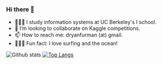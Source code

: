 ### Hi there 👋

 
- 👨🏻‍💻 I study information systems at UC Berkeley's I school. 
- 👯 I’m looking to collaborate on Kaggle competitions. 
- 📫 How to reach me: dryanfurman (at) gmail.
- 🏄🏻‍♂️ Fun fact: I love surfing and the ocean!


![Github stats](https://github-readme-stats.vercel.app/api?username=daniel-furman)
[![Top Langs](https://github-readme-stats.vercel.app/api/top-langs/?username=daniel-furman&layout=compact&langs_count=6&exclude_repo=ice-densification-research,daniel-furman.github.io,ensemble-climate-projections,Furman-DS-programs,audio-classification-lesson)](https://github.com/daniel-furman/github-readme-stats)


